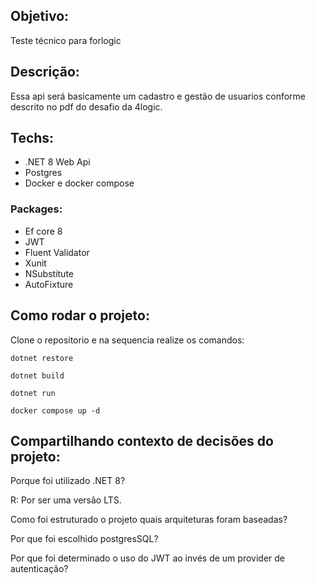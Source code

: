 ## Objetivo:

Teste técnico para forlogic

## Descrição:

Essa api será basicamente um cadastro e gestão de usuarios conforme descrito no pdf do desafio da 4logic.

## Techs:

- .NET 8 Web Api
- Postgres
- Docker e docker compose

### Packages:

- Ef core 8
- JWT
- Fluent Validator
- Xunit
- NSubstitute
- AutoFixture

## Como rodar o projeto:

Clone o repositorio e na sequencia realize os comandos:

``` shell
dotnet restore

dotnet build

dotnet run

```

```
docker compose up -d
```

## Compartilhando contexto de decisões do projeto:

Porque foi utilizado .NET 8?

R: Por ser uma versão LTS.

Como foi estruturado o projeto quais arquiteturas foram baseadas?

Por que foi escolhido postgresSQL?

Por que foi determinado o uso do JWT ao invés de um provider de autenticação?


